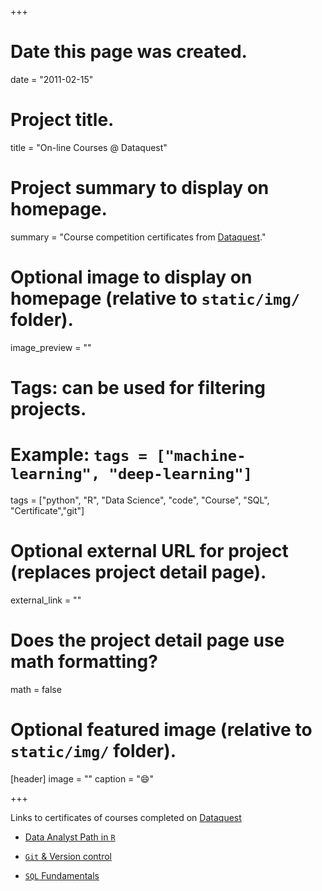 +++
# Date this page was created.
date = "2011-02-15"

# Project title.
title = "On-line Courses @ Dataquest"

# Project summary to display on homepage.
summary = "Course competition certificates from [Dataquest](https://www.dataquest.io)."

# Optional image to display on homepage (relative to `static/img/` folder).
image_preview = ""

# Tags: can be used for filtering projects.
# Example: `tags = ["machine-learning", "deep-learning"]`
tags = ["python", "R", "Data Science", "code", "Course", "SQL", "Certificate","git"]

# Optional external URL for project (replaces project detail page).
external_link = ""

# Does the project detail page use math formatting?
math = false

# Optional featured image (relative to `static/img/` folder).
[header]
image = ""
caption = ":smile:"

+++

Links to certificates of courses completed on [Dataquest](https://www.dataquest.io/view_cert/8GGK4Q8UR961241PKFLI)

- [Data Analyst Path in `R`](https://www.dataquest.io/view_cert/8GGK4Q8UR961241PKFLI)

- [`Git` & Version control](https://www.dataquest.io/view_cert/Q7WM9PIQA7JRJFMMAZUD/)

- [`SQL` Fundamentals](https://www.dataquest.io/view_cert/M6S5ITVA6FC6BDR650WG/)













